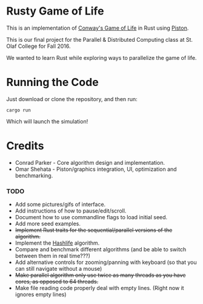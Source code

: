 # Rusty Game of Life

This is an implementation of [Conway's Game of Life](https://en.wikipedia.org/wiki/Conway's_Game_of_Life) in Rust using [Piston](http://www.piston.rs/).

This is our final project for the Parallel & Distributed Computing class at St. Olaf College for Fall 2016. 

We wanted to learn Rust while exploring ways to parallelize the game of life. 

# Running the Code

Just download or clone the repository, and then run:

```
cargo run
```

Which will launch the simulation!

# Credits 

* Conrad Parker - Core algorithm design and implementation. 
* Omar Shehata - Piston/graphics integration, UI, optimization and benchmarking. 

### TODO
* Add some pictures/gifs of interface.
* Add instructions of how to pause/edit/scroll.
* Document how to use commandline flags to load initial seed.
* Add more seed examples.
* ~~Implement Rust traits for the sequential/parallel versions of the algorithm.~~
* Implement the [Hashlife](https://en.wikipedia.org/wiki/Hashlife) algorithm.
* Compare and benchmark different algorithms (and be able to switch between them in real time???)
* Add alternative controls for zooming/panning with keyboard (so that you can still navigate without a mouse)
* ~~Make parallel algorithm only use twice as many threads as you have cores, as opposed to 64 threads.~~
* Make file reading code properly deal with empty lines. (Right now it ignores empty lines)